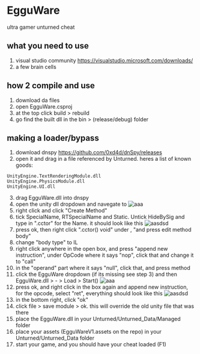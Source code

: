 # EgguWare
ultra gamer unturned cheat

## what you need to use
1. visual studio community https://visualstudio.microsoft.com/downloads/
2. a few brain cells

## how 2 compile and use
1. download da files
2. open EgguWare.csproj
3. at the top click build > rebuild
4. go find the built dll in the bin > (release/debug) folder

## making a loader/bypass
1. download dnspy https://github.com/0xd4d/dnSpy/releases
2. open it and drag in a file referenced by Unturned. heres a list of known goods:
```UnityEngine.IMGUIModule.dll
UnityEngine.TextRenderingModule.dll
UnityEngine.PhysicsModule.dll
UnityEngine.UI.dll
```
3. drag EgguWare.dll into dnspy
4. open the unity dll dropdown and navegate to <modules> ![aaa](https://cdn.discordapp.com/attachments/435943029740666880/677927779622191137/unknown.png)
5. right click <module> and click "Create Method"
6. tick SpecialName, RTSpecialName and Static. Untick HideBySig and type in ".cctor" for the Name. it should look like this
  ![aasdsd](https://cdn.discordapp.com/attachments/435943029740666880/677928480469418008/unknown.png)
7. press ok, then right click ".cctor() void" under <modules>, "and press edit method body"
8. change "body type" to IL
9. right click anywhere in the open box, and press "append new instruction", under OpCode where it says "nop", click that and change it to "call"
10. in the "operand" part where it says "null", click that, and press method
11. click the EgguWare dropdown (if its missing see step 3) and then EgguWare.dll > - > Load > Start() ![aaa](https://cdn.discordapp.com/attachments/435943029740666880/677929636797349888/unknown.png)
12. press ok, and right click in the box again and append new instruction, for the opcode, select "ret", everything should look like this ![aasdsd](https://cdn.discordapp.com/attachments/435943029740666880/677930027358224414/unknown.png)
13. in the bottom right, click "ok"
14. click file > save module > ok. this will override the old unity file that was there
15. place the EgguWare.dll in your Unturned/Unturned_Data/Managed folder
16. place your assets (EgguWareV1.assets on the repo) in your Unturned/Unturned_Data folder
17. start your game, and you should have your cheat loaded (F1)
